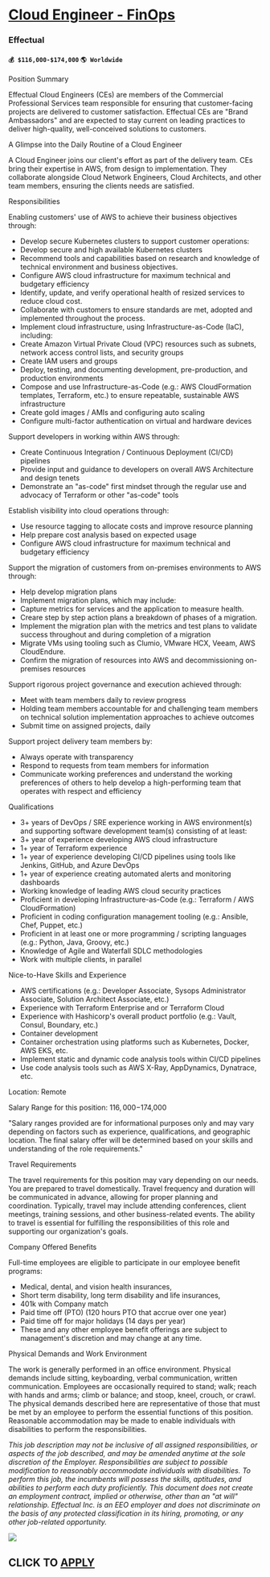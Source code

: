 # [Cloud Engineer - FinOps](https://www.remotewlb.com/apply/cloud-engineer-finops)  
### Effectual  
#### `💰 $116,000-$174,000` `🌎 Worldwide`  

Position Summary

Effectual Cloud Engineers (CEs) are members of the Commercial Professional Services team responsible for ensuring that customer-facing projects are delivered to customer satisfaction. Effectual CEs are "Brand Ambassadors" and are expected to stay current on leading practices to deliver high-quality, well-conceived solutions to customers.

A Glimpse into the Daily Routine of a Cloud Engineer

A Cloud Engineer joins our client's effort as part of the delivery team. CEs bring their expertise in AWS, from design to implementation. They collaborate alongside Cloud Network Engineers, Cloud Architects, and other team members, ensuring the clients needs are satisfied.

Responsibilities

Enabling customers' use of AWS to achieve their business objectives through:

  * Develop secure Kubernetes clusters to support customer operations:
  * Develop secure and high available Kubernetes clusters
  * Recommend tools and capabilities based on research and knowledge of technical environment and business objectives.
  * Configure AWS cloud infrastructure for maximum technical and budgetary efficiency
  * Identify, update, and verify operational health of resized services to reduce cloud cost.
  * Collaborate with customers to ensure standards are met, adopted and implemented throughout the process.
  * Implement cloud infrastructure, using Infrastructure-as-Code (IaC), including:
  * Create Amazon Virtual Private Cloud (VPC) resources such as subnets, network access control lists, and security groups
  * Create IAM users and groups
  * Deploy, testing, and documenting development, pre-production, and production environments
  * Compose and use Infrastructure-as-Code (e.g.: AWS CloudFormation templates, Terraform, etc.) to ensure repeatable, sustainable AWS infrastructure
  * Create gold images / AMIs and configuring auto scaling
  * Configure multi-factor authentication on virtual and hardware devices

Support developers in working within AWS through:

  * Create Continuous Integration / Continuous Deployment (CI/CD) pipelines
  * Provide input and guidance to developers on overall AWS Architecture and design tenets
  * Demonstrate an "as-code" first mindset through the regular use and advocacy of Terraform or other "as-code" tools

Establish visibility into cloud operations through:

  * Use resource tagging to allocate costs and improve resource planning
  * Help prepare cost analysis based on expected usage
  * Configure AWS cloud infrastructure for maximum technical and budgetary efficiency

Support the migration of customers from on-premises environments to AWS through:

  * Help develop migration plans
  * Implement migration plans, which may include:
  * Capture metrics for services and the application to measure health.
  * Creare step by step action plans a breakdown of phases of a migration.
  * Implement the migration plan with the metrics and test plans to validate success throughout and during completion of a migration
  * Migrate VMs using tooling such as Clumio, VMware HCX, Veeam, AWS CloudEndure.
  * Confirm the migration of resources into AWS and decommissioning on-premises resources

Support rigorous project governance and execution achieved through:

  * Meet with team members daily to review progress
  * Holding team members accountable for and challenging team members on technical solution implementation approaches to achieve outcomes
  * Submit time on assigned projects, daily

Support project delivery team members by:

  * Always operate with transparency
  * Respond to requests from team members for information
  * Communicate working preferences and understand the working preferences of others to help develop a high-performing team that operates with respect and efficiency

Qualifications

  * 3+ years of DevOps / SRE experience working in AWS environment(s) and supporting software development team(s) consisting of at least:
  * 3+ year of experience developing AWS cloud infrastructure
  * 1+ year of Terraform experience
  * 1+ year of experience developing CI/CD pipelines using tools like Jenkins, GitHub, and Azure DevOps
  * 1+ year of experience creating automated alerts and monitoring dashboards
  * Working knowledge of leading AWS cloud security practices
  * Proficient in developing Infrastructure-as-Code (e.g.: Terraform / AWS CloudFormation)
  * Proficient in coding configuration management tooling (e.g.: Ansible, Chef, Puppet, etc.)
  * Proficient in at least one or more programming / scripting languages (e.g.: Python, Java, Groovy, etc.)
  * Knowledge of Agile and Waterfall SDLC methodologies
  * Work with multiple clients, in parallel

Nice-to-Have Skills and Experience

  * AWS certifications (e.g.: Developer Associate, Sysops Administrator Associate, Solution Architect Associate, etc.)
  * Experience with Terraform Enterprise and or Terraform Cloud
  * Experience with Hashicorp's overall product portfolio (e.g.: Vault, Consul, Boundary, etc.)
  * Container development
  * Container orchestration using platforms such as Kubernetes, Docker, AWS EKS, etc.
  * Implement static and dynamic code analysis tools within CI/CD pipelines
  * Use code analysis tools such as AWS X-Ray, AppDynamics, Dynatrace, etc.

Location: Remote

Salary Range for this position: $116,000-$174,000

"Salary ranges provided are for informational purposes only and may vary depending on factors such as experience, qualifications, and geographic location. The final salary offer will be determined based on your skills and understanding of the role requirements."

Travel Requirements

The travel requirements for this position may vary depending on our needs. You are prepared to travel domestically. Travel frequency and duration will be communicated in advance, allowing for proper planning and coordination. Typically, travel may include attending conferences, client meetings, training sessions, and other business-related events. The ability to travel is essential for fulfilling the responsibilities of this role and supporting our organization's goals.

Company Offered Benefits

Full-time employees are eligible to participate in our employee benefit programs:

  * Medical, dental, and vision health insurances,
  * Short term disability, long term disability and life insurances,
  * 401k with Company match
  * Paid time off (PTO) (120 hours PTO that accrue over one year)
  * Paid time off for major holidays (14 days per year)
  * These and any other employee benefit offerings are subject to management's discretion and may change at any time.

Physical Demands and Work Environment

The work is generally performed in an office environment. Physical demands include sitting, keyboarding, verbal communication, written communication. Employees are occasionally required to stand; walk; reach with hands and arms; climb or balance; and stoop, kneel, crouch, or crawl. The physical demands described here are representative of those that must be met by an employee to perform the essential functions of this position. Reasonable accommodation may be made to enable individuals with disabilities to perform the responsibilities.

_This job description may not be inclusive of all assigned responsibilities, or aspects of the job described, and may be amended anytime at the sole discretion of the Employer. Responsibilities are subject to possible modification to reasonably accommodate individuals with disabilities. To perform this job, the incumbents will possess the skills, aptitudes, and abilities to perform each duty proficiently. This document does not create an employment contract, implied or otherwise, other than an "at will" relationship. Effectual Inc. is an EEO employer and does not discriminate on the basis of any protected classification in its hiring, promoting, or any other job-related opportunity._

![](https://remotive.com/job/track/1905956/blank.gif?source=public_api)  
## CLICK TO [APPLY](https://www.remotewlb.com/apply/cloud-engineer-finops)

